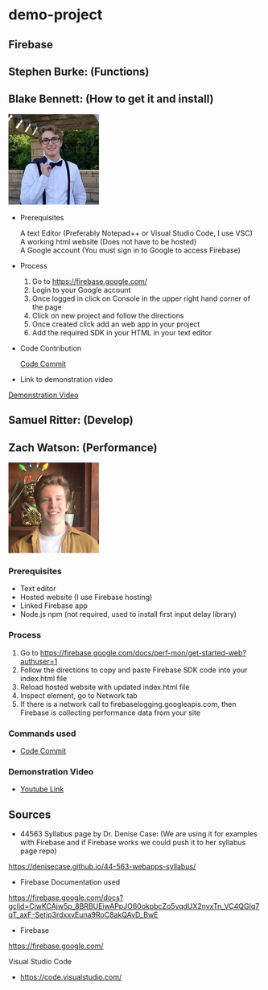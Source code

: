 # demo-project

## Firebase

## Stephen Burke: (Functions)

## Blake Bennett: (How to get it and install)
![Profile picture](me.jpg)
- Prerequisites

  A text Editor (Preferably Notepad++ or Visual Studio Code, I use VSC)<br/>
  A working html website (Does not have to be hosted)<br/>
  A Google account (You must sign in to Google to access Firebase)
- Process

   1. Go to https://firebase.google.com/<br/>
  2. Login to your Google account<br/>
  3. Once logged in click on Console in the upper right hand corner of the page<br/>
  4. Click on new project and follow the directions<br/>
  5. Once created click add an web app in your project<br/>
  6. Add the required SDK in your HTML in your text editor<br/>
 
- Code Contribution 

  [Code Commit](https://github.com/bben6087/demo-project/commit/62f0ac7a759f10a0bbe065521d1ad0e43cbfcb36)
  
- Link to demonstration video

[Demonstration Video](https://use.vg/wVMweJ)

## Samuel Ritter: (Develop)

## Zach Watson: (Performance)
![Profile picture](zach.jpg)

### Prerequisites
- Text editor
- Hosted website (I use Firebase hosting)
- Linked Firebase app
- Node.js npm (not required, used to install first input delay library)

### Process
1. Go to https://firebase.google.com/docs/perf-mon/get-started-web?authuser=1
2. Follow the directions to copy and paste Firebase SDK code into your index.html file
3. Reload hosted website with updated index.html file
4. Inspect element, go to Network tab
5. If there is a network call to firebaselogging.googleapis.com, then Firebase is collecting performance data from your site

### Commands used
- [Code Commit](https://github.com/bben6087/demo-project/commit/84dffe9ff805af7b329379609d96d4257d2a9ef3)

### Demonstration Video
- [Youtube Link](https://youtu.be/QpNauMLp6AA)


## Sources
- 44563 Syllabus page by Dr. Denise Case: (We are using it for examples with Firebase and if Firebase works we could push it to her syllabus page repo)

https://denisecase.github.io/44-563-webapps-syllabus/

- Firebase Documentation used

https://firebase.google.com/docs?gclid=CjwKCAjw5p_8BRBUEiwAPpJO60okpbcZo5vqdUX2nvxTn_VC4QGIq7qT_axF-Setjp3rdxxvEuna9RoC8akQAvD_BwE 

- Firebase

https://firebase.google.com/

Visual Studio Code
- https://code.visualstudio.com/
